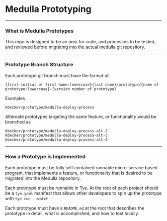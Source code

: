 

# Medulla Prototyping
_____________

### What is Medulla Prototypes

This repo is designed to be an area for code, and processes to be tested, 
and reviewed before migrating into the actual medulla git repository.
_____________

### Prototype Branch Structure

Each prototype git branch must have the format of 

`{first initial of first name:lowercase}{last name}/prototype/{name of prototype:lowercase}-{version number of prototype}`

Examples

`kbecker/prototype/medulla-deploy-process`

Alternate prototypes targeting the same feature, or functionality would be branched as


`kbecker/prototype/medulla-deploy-process-alt-2`<br>
`kbecker/prototype/medulla-deploy-process-alt-3`<br>
`kbecker/prototype/medulla-deploy-process-alt-4`<br>
_______

### How a Prototype is Implemented

Each prototype must be fully self contained runnable micro-service based program, that implements a feature, or functionality 
that is desired to be migrated into the Medulla repository. 

Each prototype must be runnable in Tye. At the root of each project should be a `tye.yaml` manifest that allows
other developers to spin up the prototype with 
`tye run --watch`

Each prototype must have a  `README.md` at the root that describes the prototype in detail, what is accomplished, 
and how to test locally.  

